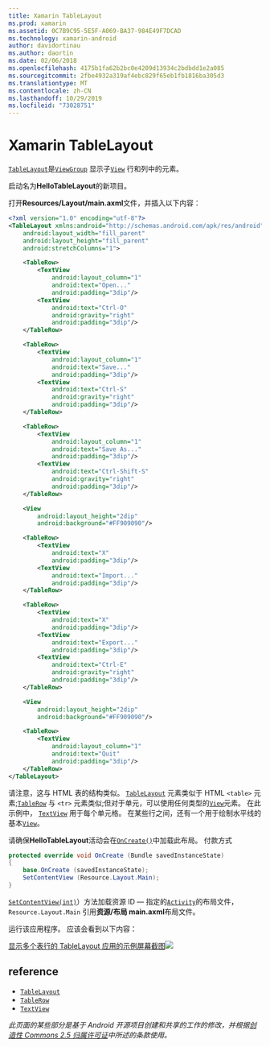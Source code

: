 ```yaml
---
title: Xamarin TableLayout
ms.prod: xamarin
ms.assetid: 0C7B9C95-5E5F-A069-BA37-984E49F7DCAD
ms.technology: xamarin-android
author: davidortinau
ms.author: daortin
ms.date: 02/06/2018
ms.openlocfilehash: 4175b1fa62b2bc0e4209d13934c2bdbdd1e2a085
ms.sourcegitcommit: 2fbe4932a319af4ebc829f65eb1fb1816ba305d3
ms.translationtype: MT
ms.contentlocale: zh-CN
ms.lasthandoff: 10/29/2019
ms.locfileid: "73028751"
---
```

# <a name="xamarinandroid-tablelayout"></a>Xamarin TableLayout

[`TableLayout`](xref:Android.Widget.TableLayout)是[`ViewGroup`](xref:Android.Views.ViewGroup)
显示子[`View`](xref:Android.Views.View)
行和列中的元素。

启动名为**HelloTableLayout**的新项目。

打开**Resources/Layout/main.axml**文件，并插入以下内容：

```xml
<?xml version="1.0" encoding="utf-8"?>
<TableLayout xmlns:android="http://schemas.android.com/apk/res/android"
    android:layout_width="fill_parent"
    android:layout_height="fill_parent"
    android:stretchColumns="1">

    <TableRow>
        <TextView
            android:layout_column="1"
            android:text="Open..."
            android:padding="3dip"/>
        <TextView
            android:text="Ctrl-O"
            android:gravity="right"
            android:padding="3dip"/>
    </TableRow>

    <TableRow>
        <TextView
            android:layout_column="1"
            android:text="Save..."
            android:padding="3dip"/>
        <TextView
            android:text="Ctrl-S"
            android:gravity="right"
            android:padding="3dip"/>
    </TableRow>

    <TableRow>
        <TextView
            android:layout_column="1"
            android:text="Save As..."
            android:padding="3dip"/>
        <TextView
            android:text="Ctrl-Shift-S"
            android:gravity="right"
            android:padding="3dip"/>
    </TableRow>

    <View
        android:layout_height="2dip"
        android:background="#FF909090"/>

    <TableRow>
        <TextView
            android:text="X"
            android:padding="3dip"/>
        <TextView
            android:text="Import..."
            android:padding="3dip"/>
    </TableRow>

    <TableRow>
        <TextView
            android:text="X"
            android:padding="3dip"/>
        <TextView
            android:text="Export..."
            android:padding="3dip"/>
        <TextView
            android:text="Ctrl-E"
            android:gravity="right"
            android:padding="3dip"/>
    </TableRow>

    <View
        android:layout_height="2dip"
        android:background="#FF909090"/>

    <TableRow>
        <TextView
            android:layout_column="1"
            android:text="Quit"
            android:padding="3dip"/>
    </TableRow>
</TableLayout>
```

请注意，这与 HTML 表的结构类似。 [`TableLayout`](xref:Android.Widget.TableLayout)
元素类似于 HTML `<table>` 元素;[`TableRow`](xref:Android.Widget.TableRow)
与 `<tr>` 元素类似;但对于单元，可以使用任何类型的[`View`](xref:Android.Views.View)元素。 在此示例中， [`TextView`](xref:Android.Widget.TextView)
用于每个单元格。 在某些行之间，还有一个用于绘制水平线的基本[`View`](xref:Android.Views.View)。

请确保**HelloTableLayout**活动会在[`OnCreate()`](xref:Android.App.Activity.OnCreate*)中加载此布局。
付款方式

```csharp
protected override void OnCreate (Bundle savedInstanceState)
{
    base.OnCreate (savedInstanceState);
    SetContentView (Resource.Layout.Main);
}
```

[`SetContentView(int)`](xref:Android.App.Activity.SetContentView*)）方法加载资源 ID &mdash; 指定的[`Activity`](xref:Android.App.Activity)的布局文件，`Resource.Layout.Main` 引用**资源/布局 main.axml**布局文件。

运行该应用程序。 应该会看到以下内容：

[显示多个表行的 TableLayout 应用的示例屏幕截图![](table-layout-images/helloviews3.png)](table-layout-images/helloviews3.png#lightbox)

## <a name="references"></a>reference

- [`TableLayout`](xref:Android.Widget.TableLayout)
- [`TableRow`](xref:Android.Widget.TableRow)
- [`TextView`](xref:Android.Widget.TextView)

_此页面的某些部分是基于 Android 开源项目创建和共享的工作的修改，并根据[创造性 Commons 2.5 归属许可证](https://creativecommons.org/licenses/by/2.5/)中所述的条款使用。_
